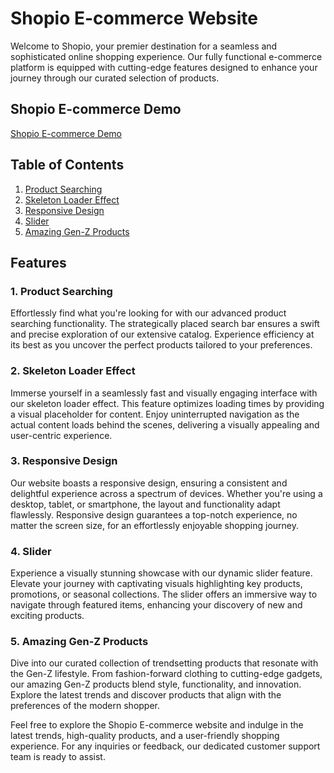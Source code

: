 # Shopio E-commerce Website

Welcome to Shopio, your premier destination for a seamless and sophisticated online shopping experience. Our fully functional e-commerce platform is equipped with cutting-edge features designed to enhance your journey through our curated selection of products.

## Shopio E-commerce Demo
[Shopio E-commerce Demo](https://genzecommerce.netlify.app)


## Table of Contents
1. [Product Searching](#product-searching)
2. [Skeleton Loader Effect](#skeleton-loader-effect)
3. [Responsive Design](#responsive-design)
4. [Slider](#slider)
5. [Amazing Gen-Z Products](#amazing-gen-z-products)

## Features
### 1. Product Searching
Effortlessly find what you're looking for with our advanced product searching functionality. The strategically placed search bar ensures a swift and precise exploration of our extensive catalog. Experience efficiency at its best as you uncover the perfect products tailored to your preferences.

### 2. Skeleton Loader Effect
Immerse yourself in a seamlessly fast and visually engaging interface with our skeleton loader effect. This feature optimizes loading times by providing a visual placeholder for content. Enjoy uninterrupted navigation as the actual content loads behind the scenes, delivering a visually appealing and user-centric experience.

### 3. Responsive Design
Our website boasts a responsive design, ensuring a consistent and delightful experience across a spectrum of devices. Whether you're using a desktop, tablet, or smartphone, the layout and functionality adapt flawlessly. Responsive design guarantees a top-notch experience, no matter the screen size, for an effortlessly enjoyable shopping journey.

### 4. Slider
Experience a visually stunning showcase with our dynamic slider feature. Elevate your journey with captivating visuals highlighting key products, promotions, or seasonal collections. The slider offers an immersive way to navigate through featured items, enhancing your discovery of new and exciting products.

### 5. Amazing Gen-Z Products
Dive into our curated collection of trendsetting products that resonate with the Gen-Z lifestyle. From fashion-forward clothing to cutting-edge gadgets, our amazing Gen-Z products blend style, functionality, and innovation. Explore the latest trends and discover products that align with the preferences of the modern shopper.

Feel free to explore the Shopio E-commerce website and indulge in the latest trends, high-quality products, and a user-friendly shopping experience. For any inquiries or feedback, our dedicated customer support team is ready to assist.


